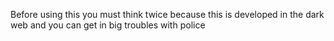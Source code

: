 Before using this you must think twice because this is developed in the dark web
and you can get in big troubles with police
